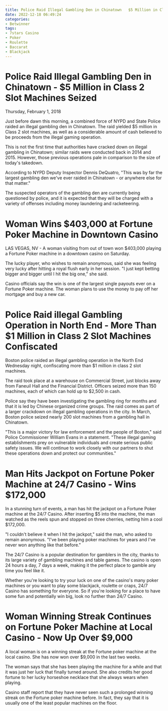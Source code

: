 ```yaml
---
title: Police Raid Illegal Gambling Den in Chinatown   $5 Million in Class 2 Slot Machines Seized
date: 2022-12-18 06:49:24
categories:
- Betwinner
tags:
- 7stars Casino
- Poker
- Roulette
- Baccarat
- Blackjack
---
```



#  Police Raid Illegal Gambling Den in Chinatown - $5 Million in Class 2 Slot Machines Seized

Thursday, February 1, 2018

Just before dawn this morning, a combined force of NYPD and State Police raided an illegal gambling den in Chinatown. The raid yielded $5 million in Class 2 slot machines, as well as a considerable amount of cash believed to be proceeds from the illegal gaming operation.

This is not the first time that authorities have cracked down on illegal gambling in Chinatown; similar raids were conducted back in 2014 and 2015. However, those previous operations pale in comparison to the size of today's takedown.

According to NYPD Deputy Inspector Dennis DeQuatro, "This was by far the largest gambling den we've ever raided in Chinatown - or anywhere else for that matter."

The suspected operators of the gambling den are currently being questioned by police, and it is expected that they will be charged with a variety of offenses including money laundering and racketeering.

#  Woman Wins $403,000 at Fortune Poker Machine in Downtown Casino

LAS VEGAS, NV - A woman visiting from out of town won $403,000 playing a Fortune Poker machine in a downtown casino on Saturday.

The lucky player, who wishes to remain anonymous, said she was feeling very lucky after hitting a royal flush early in her session. "I just kept betting bigger and bigger until I hit the big one," she said.

Casino officials say the win is one of the largest single payouts ever on a Fortune Poker machine. The woman plans to use the money to pay off her mortgage and buy a new car.

#  Police Raid illegal Gambling Operation in North End - More Than $1 Million in Class 2 Slot Machines Confiscated

Boston police raided an illegal gambling operation in the North End Wednesday night, confiscating more than $1 million in class 2 slot machines.

The raid took place at a warehouse on Commercial Street, just blocks away from Faneuil Hall and the Financial District. Officers seized more than 150 machines, each of which can hold up to $2,500 in cash.

Police say they have been investigating the gambling ring for months and that it is led by Chinese organized crime groups. The raid comes as part of a larger crackdown on illegal gambling operations in the city. In March, Boston police seized nearly 200 slot machines from a gambling hall in Chinatown.

"This is a major victory for law enforcement and the people of Boston," said Police Commissioner William Evans in a statement. "These illegal gaming establishments prey on vulnerable individuals and create serious public safety issues. We will continue to work closely with our partners to shut these operations down and protect our communities."

#  Man Hits Jackpot on Fortune Poker Machine at 24/7 Casino - Wins $172,000

In a stunning turn of events, a man has hit the jackpot on a Fortune Poker machine at the 24/7 Casino. After inserting $5 into the machine, the man watched as the reels spun and stopped on three cherries, netting him a cool $172,000.

"I couldn't believe it when I hit the jackpot," said the man, who asked to remain anonymous. "I've been playing poker machines for years and I've never won anything like that before."

The 24/7 Casino is a popular destination for gamblers in the city, thanks to its large variety of gambling machines and table games. The casino is open 24 hours a day, 7 days a week, making it the perfect place to gamble any time you feel like it.

Whether you're looking to try your luck on one of the casino's many poker machines or you want to play some blackjack, roulette or craps, 24/7 Casino has something for everyone. So if you're looking for a place to have some fun and potentially win big, look no further than 24/7 Casino.

#  Woman Winning Streak Continues on Fortune Poker Machine at Local Casino - Now Up Over $9,000

A local woman is on a winning streak at the Fortune poker machine at the local casino. She has now won over $9,000 in the last two weeks.

The woman says that she has been playing the machine for a while and that it was just her luck that finally turned around. She also credits her good fortune to her lucky horseshoe necklace that she always wears when playing.

Casino staff report that they have never seen such a prolonged winning streak on the Fortune poker machine before. In fact, they say that it is usually one of the least popular machines on the floor.